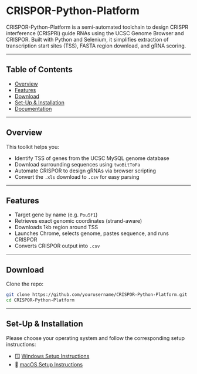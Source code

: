 # CRISPOR-Python-Platform

CRISPOR-Python-Platform is a semi-automated toolchain to design CRISPR interference (CRISPRi) guide RNAs using the UCSC Genome Browser and CRISPOR. Built with Python and Selenium, it simplifies extraction of transcription start sites (TSS), FASTA region download, and gRNA scoring.

---

## Table of Contents

- [Overview](#overview)
- [Features](#features)
- [Download](#download)
- [Set-Up & Installation](https://github.com/inviernocaliente/CRISPOR-Python-Platform-Windows/blob/main/setup_instructions.md)
- [Documentation](#documentation)

---

## Overview

This toolkit helps you:

- Identify TSS of genes from the UCSC MySQL genome database  
- Download surrounding sequences using `twoBitToFa`  
- Automate CRISPOR to design gRNAs via browser scripting  
- Convert the `.xls` download to `.csv` for easy parsing  

---

## Features

- Target gene by name (e.g. `Pou5f1`)  
- Retrieves exact genomic coordinates (strand-aware)  
- Downloads 1kb region around TSS  
- Launches Chrome, selects genome, pastes sequence, and runs CRISPOR  
- Converts CRISPOR output into `.csv`  

---

## Download

Clone the repo:
```bash
git clone https://github.com/yourusername/CRISPOR-Python-Platform.git
cd CRISPOR-Python-Platform
```

---

## Set-Up & Installation

Please choose your operating system and follow the corresponding setup instructions:

- 🪟 [Windows Setup Instructions](https://github.com/inviernocaliente/CRISPOR-Python-Platform-Windows/blob/main/Windows/windows_setup_instructions.md)
- 🍎 [macOS Setup Instructions](https://github.com/inviernocaliente/CRISPOR-Python-Platform-Windows/blob/main/macOS/macOS_setup_instructions.md)  


